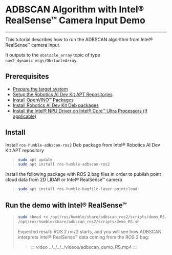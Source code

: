 
# ADBSCAN Algorithm with Intel® RealSense™ Camera Input Demo

---

This tutorial describes how to run the ADBSCAN algorithm from Intel®
RealSense™ camera input.

It outputs to the `obstacle_array` topic of type
`nav2_dynamic_msgs/ObstacleArray`.

## Prerequisites

- [Prepare the target system](https://docs.openedgeplatform.intel.com/edge-ai-suites/robotics-ai-suite/main/robotics/gsg_robot/prepare-system.html)
- [Setup the Robotics AI Dev Kit APT Repositories](https://docs.openedgeplatform.intel.com/robotics-ai-suite/robotics-ai-suite/main/robotics/gsg_robot/apt-setup.html)
- [Install OpenVINO™ Packages](https://docs.openedgeplatform.intel.com/robotics-ai-suite/robotics-ai-suite/main/robotics/gsg_robot/install-openvino.html)
- [Install Robotics AI Dev Kit Deb packages](https://docs.openedgeplatform.intel.com/robotics-ai-suite/robotics-ai-suite/main/robotics/gsg_robot/install.html)
- [Install the Intel® NPU Driver on Intel® Core™ Ultra Processors (if applicable)](https://docs.openedgeplatform.intel.com/robotics-ai-suite/robotics-ai-suite/main/robotics/gsg_robot/install-npu-driver.html)

## Install

Install `ros-humble-adbscan-ros2` Deb package from Intel® Robotics AI
Dev Kit APT repository

> ```sh
> sudo apt update
> sudo apt install ros-humble-adbscan-ros2
> ```

Install the following package with ROS 2 bag files in order to publish
point cloud data from 2D LIDAR or Intel® RealSense™ camera

> ```sh
> sudo apt install ros-humble-bagfile-laser-pointcloud
> ```

## Run the demo with Intel® RealSense™

> ```sh
> sudo chmod +x /opt/ros/humble/share/adbscan_ros2/scripts/demo_RS.sh
> /opt/ros/humble/share/adbscan_ros2/scripts/demo_RS.sh
> ```
>
> Expected result: ROS 2 rviz2 starts, and you will see how ADBSCAN
> interprets Intel® RealSense™ data coming from the ROS 2 bag:
>
> > ::: video
> > ../../../../videos/adbscan_demo_RS.mp4
> > :::
